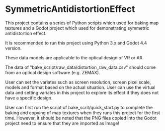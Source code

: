 # SymmetricAntidistortionEffect
This project contains a series of Python scripts which used for baking map textures and a Godot project which used for demonstrating symmetric antidistortion effect.

It is recommended to run this project using Python 3.x and Godot 4.4 version.

These data models are applicable to the optical design of VR or AR.

The data of "bake_script/raw_data/distortion_raw_data.csv" should come from an optical design software (e.g. ZEMAX).

User can set the variates such as screen resolution, screen pixel scale, models and format based on the actual situation. User can use the virtual data and setting variates in this project to explore its effect if they does not have a specific design.

User can first run the script of bake_scrit/quick_start.py to complete the baking and copying of map textures when they runs this project for the first time. However, it should be noted that the PNG files copied into the Godot project need to ensure that they are imported as Image!
